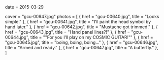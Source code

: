 
date = 2015-03-29


cover = "gcu-00647.jpg"
photos = [
{ href = "gcu-00640.jpg", title = "Looks simple." },
{ href = "gcu-00641.jpg", title = "I'll paint the head symbol by hand later." },
{ href = "gcu-00642.jpg", title = "Mustache got trimmed." },
{ href = "gcu-00643.jpg", title = "Hand panel lines?!" },
{ href = "gcu-00644.jpg", title = "\"For you I'll play on my COSMIC GUITAR!\"" },
{ href = "gcu-00645.jpg", title = "boing, boing, boing..." },
{ href = "gcu-00646.jpg", title = "Armed and ready." },
{ href = "gcu-00647.jpg", title = "A butterfly." },
]

